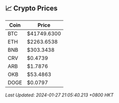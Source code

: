 ## 📈 Crypto Prices

| Coin | Price |
| ---- | ----- |
| BTC | $41749.6300 |
| ETH | $2263.6538 |
| BNB | $303.3438 |
| CRV | $0.4739 |
| ARB | $1.7876 |
| OKB | $53.4863 |
| DOGE | $0.0797 |

_Last Updated: 2024-01-27 21:05:40.213 +0800 HKT_
